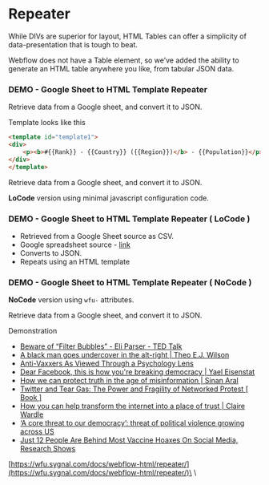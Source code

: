 # Repeater

While DIVs are superior for layout, HTML Tables can offer a simplicity of data-presentation that is tough to beat.

Webflow does not have a Table element, so we’ve added the ability to generate an HTML table anywhere you like, from tabular JSON data.

### DEMO - Google Sheet to HTML Template Repeater <a href="#demo---google-sheet-to-html-template-repeater" id="demo---google-sheet-to-html-template-repeater"></a>

Retrieve data from a Google sheet, and convert it to JSON.

Template looks like this

```html
<template id="template1">
<div>
    <p><b>#{{Rank}} - {{Country}} ({{Region}})</b> - {{Population}}</p>
</div>
</template>
```

Retrieve data from a Google sheet, and convert it to JSON.

**LoCode** version using minimal javascript configuration code.

### DEMO - Google Sheet to HTML Template Repeater ( LoCode ) <a href="#demo-google-sheet-to-html-template-repeater-locode" id="demo-google-sheet-to-html-template-repeater-locode"></a>

* Retrieved from a Google Sheet source as CSV.
* Google spreadsheet source - [link](https://docs.google.com/spreadsheets/d/16lPOiFz5Ow-FTro5SWS-m00fNhRjgsiyeSBdme3gKX0/edit#gid=0)
* Converts to JSON.
* Repeats using an HTML template

### DEMO - Google Sheet to HTML Template Repeater ( NoCode )

**NoCode** version using `wfu-` attributes.

Retrieve data from a Google sheet, and convert it to JSON.

Demonstration

* [Beware of “Filter Bubbles” - Eli Parser - TED Talk](https://www.youtube.com/watch?v=B8ofWFx525s\&ab\_channel=TED)
* [A black man goes undercover in the alt-right | Theo E.J. Wilson](https://www.youtube.com/watch?v=OqUaEJLfrLo\&ab\_channel=TED)
* [Anti-Vaxxers As Viewed Through a Psychology Lens](https://www.youtube.com/watch?v=\_E7e02mKrYs\&ab\_channel=SteveJoordens)
* [Dear Facebook, this is how you're breaking democracy | Yael Eisenstat](https://www.youtube.com/watch?v=plmL343TOy4\&ab\_channel=TED)
* [How we can protect truth in the age of misinformation | Sinan Aral](https://www.youtube.com/watch?v=-7ORAKULel4\&ab\_channel=TED)
* [Twitter and Tear Gas: The Power and Fragility of Networked Protest \[ Book \]](https://www.amazon.com/Twitter-Tear-Gas-Fragility-Networked/dp/0300215126/ref=as\_li\_tf\_tl?ie=UTF8\&camp=1789\&creative=9325\&creativeASIN=0520271440\&linkCode=as2)
* [How you can help transform the internet into a place of trust | Claire Wardle](https://www.youtube.com/watch?v=3iD4HwJ-67Q\&ab\_channel=TED)
* [‘A core threat to our democracy’: threat of political violence growing across US](https://www.theguardian.com/us-news/2021/nov/27/political-violence-threats-multiplying-us)
* [Just 12 People Are Behind Most Vaccine Hoaxes On Social Media, Research Shows](https://www.npr.org/2021/05/13/996570855/disinformation-dozen-test-facebooks-twitters-ability-to-curb-vaccine-hoaxes)

[https://wfu.sygnal.com/docs/webflow-html/repeater/](https://wfu.sygnal.com/docs/webflow-html/repeater/)\
\
